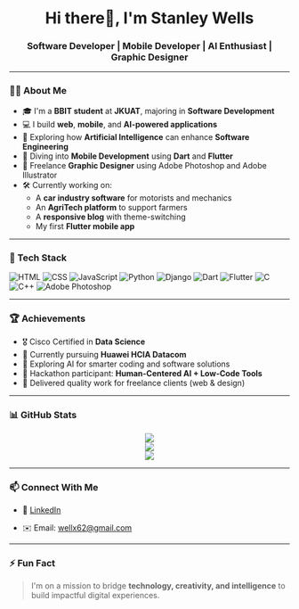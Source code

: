 <h1 align="center">Hi there👋, I'm Stanley Wells</h1>
<h3 align="center">Software Developer | Mobile Developer | AI Enthusiast | Graphic Designer</h3>

---

### 👨‍💻 About Me
- 🎓 I'm a **BBIT student** at **JKUAT**, majoring in **Software Development**
- 💻 I build **web**, **mobile**, and **AI-powered applications**
- 🧠 Exploring how **Artificial Intelligence** can enhance **Software Engineering**
- 📱 Diving into **Mobile Development** using **Dart** and **Flutter**
- 🎨 Freelance **Graphic Designer** using Adobe Photoshop and Adobe Illustrator
- 🛠️ Currently working on:
  - A **car industry software** for motorists and mechanics
  - An **AgriTech platform** to support farmers
  - A **responsive blog** with theme-switching
  - My first **Flutter mobile app**

---

### 🧰 Tech Stack
![HTML](https://img.shields.io/badge/HTML5-E34F26?style=flat&logo=html5&logoColor=white)
![CSS](https://img.shields.io/badge/CSS3-1572B6?style=flat&logo=css3&logoColor=white)
![JavaScript](https://img.shields.io/badge/JavaScript-F7DF1E?style=flat&logo=javascript&logoColor=black)
![Python](https://img.shields.io/badge/Python-3776AB?style=flat&logo=python&logoColor=white)
![Django](https://img.shields.io/badge/Django-092E20?style=flat&logo=django&logoColor=white)
![Dart](https://img.shields.io/badge/Dart-0175C2?style=flat&logo=dart&logoColor=white)
![Flutter](https://img.shields.io/badge/Flutter-02569B?style=flat&logo=flutter&logoColor=white)
![C](https://img.shields.io/badge/C-00599C?style=flat&logo=c&logoColor=white)
![C++](https://img.shields.io/badge/C++-00599C?style=flat&logo=cplusplus&logoColor=white)
![Adobe Photoshop](https://img.shields.io/badge/Adobe_Photoshop-31A8FF?style=flat&logo=Adobe-Photoshop&logoColor=white)

---

### 🏆 Achievements
- 🎖️ Cisco Certified in **Data Science**
- 📡 Currently pursuing **Huawei HCIA Datacom**
- 🤖 Exploring AI for smarter coding and software solutions
- 🧩 Hackathon participant: **Human-Centered AI + Low-Code Tools**
- 💼 Delivered quality work for freelance clients (web & design)

---

### 📊 GitHub Stats

<p align="center">
  <!-- GitHub Contribution Stats -->
  <img src="https://github-readme-stats.vercel.app/api?username=Lw-wells&show_icons=true&theme=tokyonight">
  <br>
  <!-- Contribution Streak -->
  <img src="https://github-readme-streak-stats.herokuapp.com/?user=Lw-wells&theme=tokyonight">
  <br>
  <!-- Top Languages Card -->
  <img src="https://github-readme-stats.vercel.app/api/top-langs/?username=Lw-wells&layout=compact&theme=tokyonight">
</p>

---

### 📫 Connect With Me
- 💼 [LinkedIn](https://linkedin.com/in/wells-stanley)
  
- ✉️ Email: wellx62@gmail.com

---

### ⚡ Fun Fact
> I'm on a mission to bridge **technology, creativity, and intelligence** to build impactful digital experiences.

